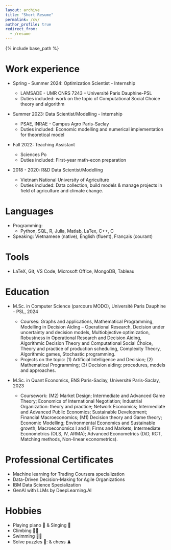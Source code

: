 ```yaml
---
layout: archive
title: "Short Resume"
permalink: /cv/
author_profile: true
redirect_from:
  - /resume
---
```


{% include base_path %}


Work experience
======
* Spring - Summer 2024: Optimization Scientist - Internship
  * LAMSADE - UMR CNRS 7243 – Université Paris Dauphine-PSL
  * Duties included: work on the topic of Computational Social Choice theory and algorithm

* Summer 2023: Data Scientist/Modelling - Internship
  * PSAE, INRAE - Campus Agro Paris-Saclay
  * Duties included: Economic modelling and numerical implementation for theoretical model

* Fall 2022: Teaching Assistant
  * Sciences Po
  * Duties included: First-year math-econ preparation
 
* 2018 - 2020: R&D Data Scientist/Modelling
  * Vietnam National University of Agriculture
  * Duties included: Data collection, build models & manage projects in field of agriculture and climate change.
  
Languages
======
* Programming:
  * Python, SQL, R, Julia, Matlab, LaTex, C++, C
* Speaking: Vietnamese (native), English (fluent), Français (courant)

Tools
======
* LaTeX, Git, VS Code, Microsoft Office, MongoDB, Tableau

Education
======
* M.Sc. in Computer Science (parcours MODO), Université Paris Dauphine - PSL, 2024
  * Courses: Graphs and applications, Mathematical Programming, Modelling in Decision Aiding  – Operational Research, Decision under uncertainty and decision models,  Multiobjective optimization, Robustness in Operational Research and Decision Aiding, Algorithmic Decision Theory and Computational Social Choice, Theory and practice of production scheduling, Complexity Theory, Algorithmic games, Stochastic programming.
  * Projects on the topic: (1) Artificial Intelligence and Decision; (2) Mathematical Programming; (3) Decision aiding: procedures, models and approaches.
  
* M.Sc. in Quant Economics, ENS Paris-Saclay, Université Paris-Saclay, 2023
  * Coursework: (M2) Market Design; Intermediate and Advanced Game Theory; Economics of International Negotiation; Industrial Organization: theory and practice; Network Economics; Intermediate and Advanced Public Economics; Sustainable Development; Financial Macroeconomics; (M1) Decision theory and Game theory; Economic Modelling; Environmental Economics and Sustainable growth; Macroeconomics I and II; Firms and Markets; Intermediate Econometrics (OLS, IV, ARMA); Advanced Econometrics (DiD, RCT, Matching methods, Non-linear econometrics).

Professional Certificates
======
* Machine learning for Trading Coursera specialization
* Data-Driven Decision-Making for Agile Organizations
* IBM Data Science Specialization
* GenAI with LLMs by DeepLearning.AI

Hobbies
======
* Playing piano :musical_keyboard: & Singing :musical_score:
* Climbing :climbing_woman:
* Swimming :swimming_woman:
* Solve puzzles :jigsaw:: & chess :chess_pawn:
